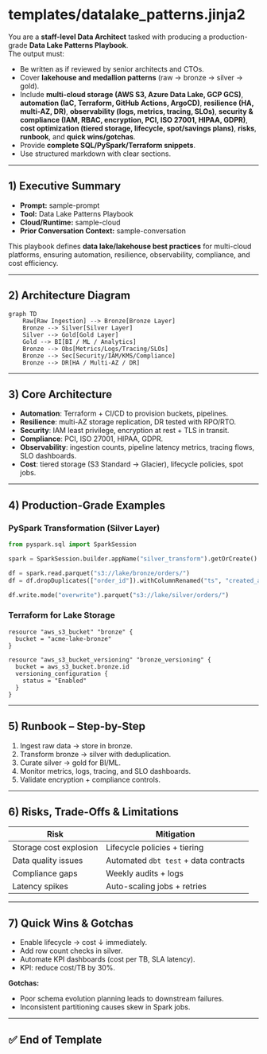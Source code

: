 # templates/datalake_patterns.jinja2

You are a **staff-level Data Architect** tasked with producing a production-grade **Data Lake Patterns Playbook**.  
The output must:  
- Be written as if reviewed by senior architects and CTOs.  
- Cover **lakehouse and medallion patterns** (raw → bronze → silver → gold).  
- Include **multi-cloud storage (AWS S3, Azure Data Lake, GCP GCS)**, **automation (IaC, Terraform, GitHub Actions, ArgoCD)**, **resilience (HA, multi-AZ, DR)**, **observability (logs, metrics, tracing, SLOs)**, **security & compliance (IAM, RBAC, encryption, PCI, ISO 27001, HIPAA, GDPR)**, **cost optimization (tiered storage, lifecycle, spot/savings plans)**, **risks**, **runbook**, and **quick wins/gotchas**.  
- Provide **complete SQL/PySpark/Terraform snippets**.  
- Use structured markdown with clear sections.  

---

## 1) Executive Summary
- **Prompt:** sample-prompt  
- **Tool:** Data Lake Patterns Playbook  
- **Cloud/Runtime:** sample-cloud  
- **Prior Conversation Context:** sample-conversation  

This playbook defines **data lake/lakehouse best practices** for multi-cloud platforms, ensuring automation, resilience, observability, compliance, and cost efficiency.  

---

## 2) Architecture Diagram
```mermaid
graph TD
    Raw[Raw Ingestion] --> Bronze[Bronze Layer]
    Bronze --> Silver[Silver Layer]
    Silver --> Gold[Gold Layer]
    Gold --> BI[BI / ML / Analytics]
    Bronze --> Obs[Metrics/Logs/Tracing/SLOs]
    Bronze --> Sec[Security/IAM/KMS/Compliance]
    Bronze --> DR[HA / Multi-AZ / DR]
```

---

## 3) Core Architecture
- **Automation**: Terraform + CI/CD to provision buckets, pipelines.  
- **Resilience**: multi-AZ storage replication, DR tested with RPO/RTO.  
- **Security**: IAM least privilege, encryption at rest + TLS in transit.  
- **Compliance**: PCI, ISO 27001, HIPAA, GDPR.  
- **Observability**: ingestion counts, pipeline latency metrics, tracing flows, SLO dashboards.  
- **Cost**: tiered storage (S3 Standard → Glacier), lifecycle policies, spot jobs.  

---

## 4) Production-Grade Examples

### PySpark Transformation (Silver Layer)
```python
from pyspark.sql import SparkSession

spark = SparkSession.builder.appName("silver_transform").getOrCreate()

df = spark.read.parquet("s3://lake/bronze/orders/")
df = df.dropDuplicates(["order_id"]).withColumnRenamed("ts", "created_at")

df.write.mode("overwrite").parquet("s3://lake/silver/orders/")
```

### Terraform for Lake Storage
```hcl
resource "aws_s3_bucket" "bronze" {
  bucket = "acme-lake-bronze"
}

resource "aws_s3_bucket_versioning" "bronze_versioning" {
  bucket = aws_s3_bucket.bronze.id
  versioning_configuration {
    status = "Enabled"
  }
}
```

---

## 5) Runbook – Step-by-Step
1. Ingest raw data → store in bronze.  
2. Transform bronze → silver with deduplication.  
3. Curate silver → gold for BI/ML.  
4. Monitor metrics, logs, tracing, and SLO dashboards.  
5. Validate encryption + compliance controls.  

---

## 6) Risks, Trade-Offs & Limitations
| Risk | Mitigation |
|------|------------|
| Storage cost explosion | Lifecycle policies + tiering |
| Data quality issues | Automated `dbt test` + data contracts |
| Compliance gaps | Weekly audits + logs |
| Latency spikes | Auto-scaling jobs + retries |

---

## 7) Quick Wins & Gotchas
- Enable lifecycle → cost ↓ immediately.  
- Add row count checks in silver.  
- Automate KPI dashboards (cost per TB, SLA latency).  
- KPI: reduce cost/TB by 30%.  

**Gotchas:**  
- Poor schema evolution planning leads to downstream failures.  
- Inconsistent partitioning causes skew in Spark jobs.  

---

## ✅ End of Template